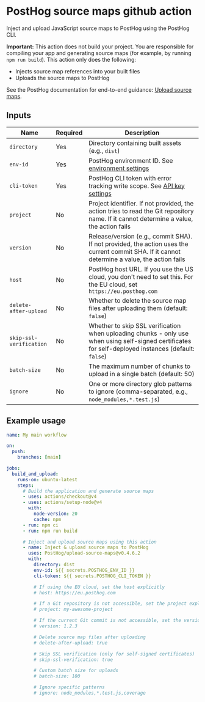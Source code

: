 # PostHog source maps github action

Inject and upload JavaScript source maps to PostHog using the PostHog CLI.

**Important:** This action does not build your project. You are responsible for compiling your app and generating source maps (for example, by running `npm run build`). This action only does the following:

- Injects source map references into your built files
- Uploads the source maps to PostHog

See the PostHog documentation for end-to-end guidance: [Upload source maps](https://posthog.com/docs/error-tracking/upload-source-maps).

## Inputs

| **Name**                | **Required** | **Description**                                                                                                                                      |
| ----------------------- | ------------ | ---------------------------------------------------------------------------------------------------------------------------------------------------- |
| `directory`             | Yes          | Directory containing built assets (e.g., `dist`)                                                                                                     |
| `env-id`                | Yes          | PostHog environment ID. See [environment settings](https://app.posthog.com/settings/environment#variables)                                           |
| `cli-token`             | Yes          | PostHog CLI token with error tracking write scope. See [API key settings](https://app.posthog.com/settings/user-api-keys#variables)                  |
| `project`               | No           | Project identifier. If not provided, the action tries to read the Git repository name. If it cannot determine a value, the action fails              |
| `version`               | No           | Release/version (e.g., commit SHA). If not provided, the action uses the current commit SHA. If it cannot determine a value, the action fails        |
| `host`                  | No           | PostHog host URL. If you use the US cloud, you don't need to set this. For the EU cloud, set `https://eu.posthog.com`                                |
| `delete-after-upload`   | No           | Whether to delete the source map files after uploading them (default: `false`)                                                                       |
| `skip-ssl-verification` | No           | Whether to skip SSL verification when uploading chunks - only use when using self-signed certificates for self-deployed instances (default: `false`) |
| `batch-size`            | No           | The maximum number of chunks to upload in a single batch (default: 50)                                                                               |
| `ignore`                | No           | One or more directory glob patterns to ignore (comma-separated, e.g., `node_modules,*.test.js`)                                                      |

## Example usage

```yaml
name: My main workflow

on:
  push:
    branches: [main]

jobs:
  build_and_upload:
    runs-on: ubuntu-latest
    steps:
      # Build the application and generate source maps
      - uses: actions/checkout@v4
      - uses: actions/setup-node@v4
        with:
          node-version: 20
          cache: npm
      - run: npm ci
      - run: npm run build

      # Inject and upload source maps using this action
      - name: Inject & upload source maps to PostHog
        uses: PostHog/upload-source-maps@v0.4.6.2
        with:
          directory: dist
          env-id: ${{ secrets.POSTHOG_ENV_ID }}
          cli-token: ${{ secrets.POSTHOG_CLI_TOKEN }}

          # If using the EU cloud, set the host explicitly
          # host: https://eu.posthog.com

          # If a Git repository is not accessible, set the project explicitly
          # project: my-awesome-project

          # If the current Git commit is not accessible, set the version explicitly
          # version: 1.2.3

          # Delete source map files after uploading
          # delete-after-upload: true

          # Skip SSL verification (only for self-signed certificates)
          # skip-ssl-verification: true

          # Custom batch size for uploads
          # batch-size: 100

          # Ignore specific patterns
          # ignore: node_modules,*.test.js,coverage
```
